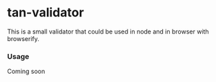 # tan-validator

This is a small validator that could be used in node and in browser with browserify.

### Usage

Coming soon

